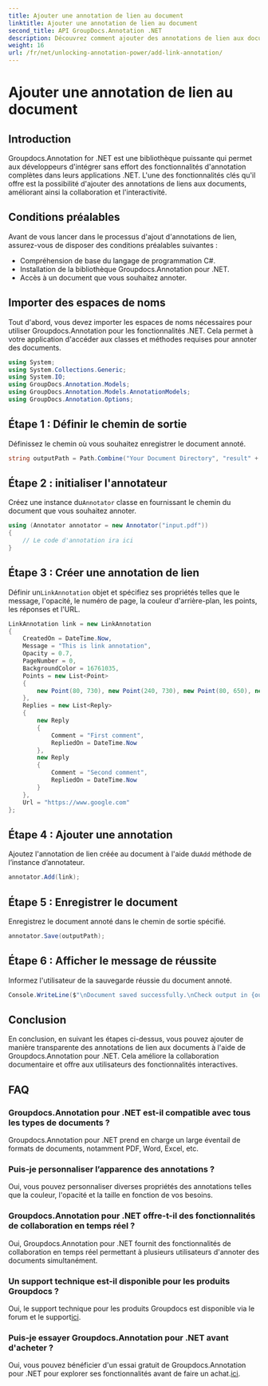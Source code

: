 ```yaml
---
title: Ajouter une annotation de lien au document
linktitle: Ajouter une annotation de lien au document
second_title: API GroupDocs.Annotation .NET
description: Découvrez comment ajouter des annotations de lien aux documents à l'aide de Groupdocs.Annotation pour .NET. Améliorez la collaboration et l’interactivité sans effort.
weight: 16
url: /fr/net/unlocking-annotation-power/add-link-annotation/
---
```


# Ajouter une annotation de lien au document

## Introduction
Groupdocs.Annotation for .NET est une bibliothèque puissante qui permet aux développeurs d'intégrer sans effort des fonctionnalités d'annotation complètes dans leurs applications .NET. L'une des fonctionnalités clés qu'il offre est la possibilité d'ajouter des annotations de liens aux documents, améliorant ainsi la collaboration et l'interactivité.
## Conditions préalables
Avant de vous lancer dans le processus d'ajout d'annotations de lien, assurez-vous de disposer des conditions préalables suivantes :
- Compréhension de base du langage de programmation C#.
- Installation de la bibliothèque Groupdocs.Annotation pour .NET.
- Accès à un document que vous souhaitez annoter.

## Importer des espaces de noms
Tout d'abord, vous devez importer les espaces de noms nécessaires pour utiliser Groupdocs.Annotation pour les fonctionnalités .NET. Cela permet à votre application d'accéder aux classes et méthodes requises pour annoter des documents.
```csharp
using System;
using System.Collections.Generic;
using System.IO;
using GroupDocs.Annotation.Models;
using GroupDocs.Annotation.Models.AnnotationModels;
using GroupDocs.Annotation.Options;
```
## Étape 1 : Définir le chemin de sortie
Définissez le chemin où vous souhaitez enregistrer le document annoté.
```csharp
string outputPath = Path.Combine("Your Document Directory", "result" + Path.GetExtension("input.pdf"));
```
## Étape 2 : initialiser l'annotateur
 Créez une instance du`Annotator` classe en fournissant le chemin du document que vous souhaitez annoter.
```csharp
using (Annotator annotator = new Annotator("input.pdf"))
{
    // Le code d'annotation ira ici
}
```
## Étape 3 : Créer une annotation de lien
 Définir un`LinkAnnotation` objet et spécifiez ses propriétés telles que le message, l'opacité, le numéro de page, la couleur d'arrière-plan, les points, les réponses et l'URL.
```csharp
LinkAnnotation link = new LinkAnnotation
{
    CreatedOn = DateTime.Now,
    Message = "This is link annotation",
    Opacity = 0.7,
    PageNumber = 0,
    BackgroundColor = 16761035,
    Points = new List<Point>
    {
        new Point(80, 730), new Point(240, 730), new Point(80, 650), new Point(240, 650)
    },
    Replies = new List<Reply>
    {
        new Reply
        {
            Comment = "First comment",
            RepliedOn = DateTime.Now
        },
        new Reply
        {
            Comment = "Second comment",
            RepliedOn = DateTime.Now
        }
    },
    Url = "https://www.google.com"
};
```
## Étape 4 : Ajouter une annotation
 Ajoutez l'annotation de lien créée au document à l'aide du`Add` méthode de l’instance d’annotateur.
```csharp
annotator.Add(link);
```
## Étape 5 : Enregistrer le document
Enregistrez le document annoté dans le chemin de sortie spécifié.
```csharp
annotator.Save(outputPath);
```
## Étape 6 : Afficher le message de réussite
Informez l'utilisateur de la sauvegarde réussie du document annoté.
```csharp
Console.WriteLine($"\nDocument saved successfully.\nCheck output in {outputPath}.");
```

## Conclusion
En conclusion, en suivant les étapes ci-dessus, vous pouvez ajouter de manière transparente des annotations de lien aux documents à l'aide de Groupdocs.Annotation pour .NET. Cela améliore la collaboration documentaire et offre aux utilisateurs des fonctionnalités interactives.
## FAQ
### Groupdocs.Annotation pour .NET est-il compatible avec tous les types de documents ?
Groupdocs.Annotation pour .NET prend en charge un large éventail de formats de documents, notamment PDF, Word, Excel, etc.
### Puis-je personnaliser l’apparence des annotations ?
Oui, vous pouvez personnaliser diverses propriétés des annotations telles que la couleur, l'opacité et la taille en fonction de vos besoins.
### Groupdocs.Annotation pour .NET offre-t-il des fonctionnalités de collaboration en temps réel ?
Oui, Groupdocs.Annotation pour .NET fournit des fonctionnalités de collaboration en temps réel permettant à plusieurs utilisateurs d'annoter des documents simultanément.
### Un support technique est-il disponible pour les produits Groupdocs ?
 Oui, le support technique pour les produits Groupdocs est disponible via le forum et le support[ici](https://forum.groupdocs.com/c/annotation/10).
### Puis-je essayer Groupdocs.Annotation pour .NET avant d'acheter ?
Oui, vous pouvez bénéficier d'un essai gratuit de Groupdocs.Annotation pour .NET pour explorer ses fonctionnalités avant de faire un achat.[ici](https://purchase.groupdocs.com/temporary-license/).